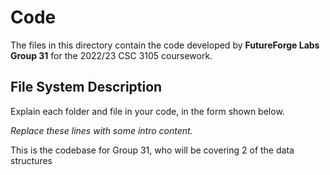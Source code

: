 # Code
The files in this directory contain the code developed by **FutureForge Labs Group 31** for the 2022/23 CSC 3105 coursework.

## File System Description
Explain each folder and file in your code, in the form shown below.

_Replace these lines with some intro content._

This is the codebase for Group 31, who will be covering 2 of the data structures
